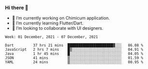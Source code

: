 ### Hi there 👋

<!--
**devcat37/devcat37** is a ✨ _special_ ✨ repository because its `README.md` (this file) appears on your GitHub profile.-->


- 🔭 I’m currently working on Chimicum application.
- 🌱 I’m currently learning Flutter/Dart.
- 👯 I’m looking to collaborate with UI designers.
<!-- - 🤔 I’m looking for help with ... -->

<!--START_SECTION:waka-->
```text
Week: 01 December, 2021 - 07 December, 2021

Dart         37 hrs 21 mins  █████████████████████▓░░░   86.08 % 
JavaScript   2 hrs 7 mins    █▒░░░░░░░░░░░░░░░░░░░░░░░   04.91 % 
Java         1 hr 45 mins    █░░░░░░░░░░░░░░░░░░░░░░░░   04.05 % 
JSON         41 mins         ▒░░░░░░░░░░░░░░░░░░░░░░░░   01.59 % 
YAML         24 mins         ▒░░░░░░░░░░░░░░░░░░░░░░░░   00.95 % 
```
<!--END_SECTION:waka-->
